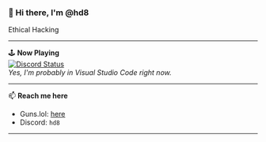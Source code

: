 ### 👋 Hi there, I'm @hd8

Ethical Hacking

---

🕹️ **Now Playing**  
[![Discord Status](https://lanyard.cnrad.dev/api/909361428329279529)](https://discord.com/users/909361428329279529)  
*Yes, I'm probably in Visual Studio Code right now.*

---

📫 **Reach me here**  
- Guns.lol: [here](https://guns.lol/hd8)  
- Discord: `hd8`

---
